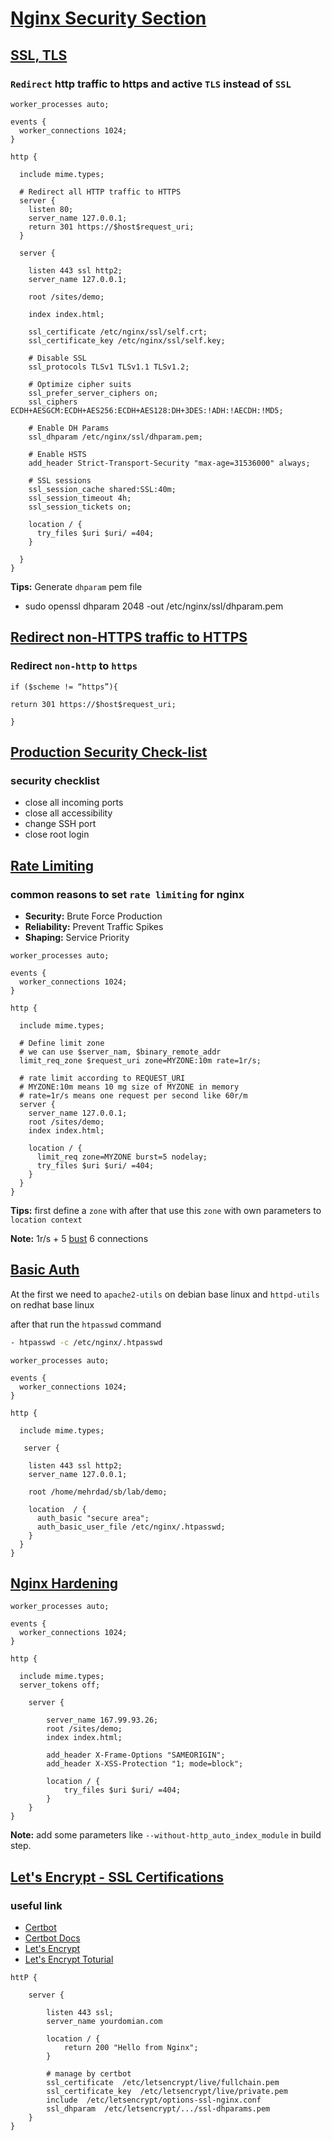 # [Nginx Security Section](#nginx-security-section)

## [SSL, TLS](#ssl-tls)

### `Redirect` http traffic to https and active `TLS` instead of `SSL`

```nginx
worker_processes auto;

events {
  worker_connections 1024;
}

http {

  include mime.types;

  # Redirect all HTTP traffic to HTTPS
  server {
    listen 80;
    server_name 127.0.0.1;
    return 301 https://$host$request_uri;
  }

  server {

    listen 443 ssl http2;
    server_name 127.0.0.1;

    root /sites/demo;

    index index.html;

    ssl_certificate /etc/nginx/ssl/self.crt;
    ssl_certificate_key /etc/nginx/ssl/self.key;

    # Disable SSL
    ssl_protocols TLSv1 TLSv1.1 TLSv1.2;

    # Optimize cipher suits
    ssl_prefer_server_ciphers on;
    ssl_ciphers ECDH+AESGCM:ECDH+AES256:ECDH+AES128:DH+3DES:!ADH:!AECDH:!MD5;

    # Enable DH Params
    ssl_dhparam /etc/nginx/ssl/dhparam.pem;

    # Enable HSTS
    add_header Strict-Transport-Security "max-age=31536000" always;

    # SSL sessions
    ssl_session_cache shared:SSL:40m;
    ssl_session_timeout 4h;
    ssl_session_tickets on;

    location / {
      try_files $uri $uri/ =404;
    }

  }
}
```

**Tips:** Generate `dhparam` pem file

- sudo openssl dhparam 2048 -out /etc/nginx/ssl/dhparam.pem

## [Redirect non-HTTPS traffic to HTTPS](#redirect-non-https-traffic-to-https)

### Redirect `non-http` to `https`

```nginx
‌if ($scheme != “https”){

return 301 https://$host$request_uri;

}
```

## [Production Security Check-list](#production-security-check-list)

### security checklist

- close all incoming ports
- close all accessibility
- change SSH port
- close root login

## [Rate Limiting](#rate-limiting)

### common reasons to set `rate limiting` for nginx

- **Security:** Brute Force Production
- **Reliability:** Prevent Traffic Spikes
- **Shaping:** Service Priority

```nginx
worker_processes auto;

events {
  worker_connections 1024;
}

http {

  include mime.types;

  # Define limit zone
  # we can use $server_nam, $binary_remote_addr
  limit_req_zone $request_uri zone=MYZONE:10m rate=1r/s;

  # rate limit according to REQUEST_URI
  # MYZONE:10m means 10 mg size of MYZONE in memory
  # rate=1r/s means one request per second like 60r/m
  server {
    server_name 127.0.0.1;
    root /sites/demo;
    index index.html;

    location / {
      limit_req zone=MYZONE burst=5 nodelay;
      try_files $uri $uri/ =404;
    }
  }
}
```

**Tips:** first define a `zone` with after that use this `zone` with own parameters to `location context`

**Note:** 1r/s + 5 [bust](https://www.nginx.com/blog/rate-limiting-nginx/) 6 connections

## [Basic Auth](#basic-auth)

At the first we need to `apache2-utils` on debian base linux and `httpd-utils` on redhat base linux

after that run the `htpasswd` command

```bash
- htpasswd -c /etc/nginx/.htpasswd
```

```nginx
worker_processes auto;

events {
  worker_connections 1024;
}

http {

  include mime.types;

   server {

    listen 443 ssl http2;
    server_name 127.0.0.1;

    root /home/mehrdad/sb/lab/demo;

    location  / {
      auth_basic "secure area";
      auth_basic_user_file /etc/nginx/.htpasswd;
    }
  }
}
```

## [Nginx Hardening](#nginx-hardening)

```nginx
worker_processes auto;

events {
  worker_connections 1024;
}

http {

  include mime.types;
  server_tokens off;

    server {

        server_name 167.99.93.26;
        root /sites/demo;
        index index.html;

        add_header X-Frame-Options "SAMEORIGIN";
        add_header X-XSS-Protection "1; mode=block";

        location / {
            try_files $uri $uri/ =404;
        }
    }
}
```

**Note:** add some parameters like `--without-http_auto_index_module` in build step.

## [Let's Encrypt - SSL Certifications](#lets-encrypt---ssl-certifications)

### useful link

- [Certbot](https://certbot.eff.org/)
- [Certbot Docs](https://certbot.eff.org/docs/)
- [Let's Encrypt](https://letsencrypt.org/)
- [Let's Encrypt Toturial](https://letsecure.me/secure-web-deployment-with-lets-encrypt-and-nginx/)

```nginx
httP {

    server {

        listen 443 ssl;
        server_name yourdomian.com

        location / {
            return 200 "Hello from Nginx";
        }

        # manage by certbot
        ssl_certificate  /etc/letsencrypt/live/fullchain.pem
        ssl_certificate_key  /etc/letsencrypt/live/private.pem
        include  /etc/letsencrypt/options-ssl-nginx.conf
        ssl_dhparam  /etc/letsencrypt/.../ssl-dhparams.pem
    }
}
```
